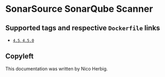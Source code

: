 # SonarSource SonarQube Scanner

## Supported tags and respective `Dockerfile` links

-	[`4.5`, `4.5.0`](https://github.com/nicoherbigio/docker-sonarsource-sonarqube-scanner/blob/master/4.5/debian/default/Dockerfile)

## Copyleft

This documentation was written by Nico Herbig.
